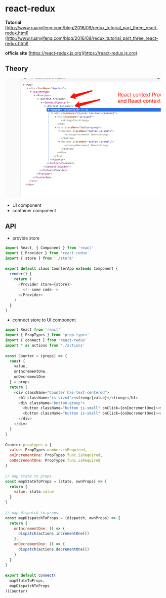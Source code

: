 # react-redux

**Tutorial** [http://www.ruanyifeng.com/blog/2016/09/redux_tutorial_part_three_react-redux.html](http://www.ruanyifeng.com/blog/2016/09/redux_tutorial_part_three_react-redux.html)

**officia site** [https://react-redux.js.org](https://react-redux.js.org)

## Theory

![react-redux theory](./react-redux.theory.png)

- UI component
- container component

## API

- provide store

```javascript
import React, { Component } from 'react'
import { Provider } from 'react-redux'
import { store } from './store'

export default class CounterApp extends Component {
  render() {
    return (
      <Provider store={store}>
        <!--some code-->
      </Provider>
    )
  }
}
```

- connect store to UI component

```javascript
import React from 'react'
import { PropTypes } from 'prop-types'
import { connect } from 'react-redux'
import * as actions from './actions'

const Counter = (props) => {
  const {
    value,
    onIncrementOne,
    onDecrementOne
  } = props
  return (
    <div className="Counter has-text-centered">
      <h1 className="is-size4"><strong>{value}</strong></h1>
      <div className="button-group">
        <button className="button is-small" onClick={onIncrementOne}><strong>Increment One</strong></button>
        <button className="button is-small" onClick={onDecrementOne}><strong>Decrement One</strong></button>
      </div>
    </div>
  )
}

Counter.proptypes = {
  value: PropTypes.number.isRequired,
  onIncrementOne: PropTypes.func.isRequired,
  onDecrementOne: PropTypes.func.isRequired
}

// map state to props
const mapStateToProps = (state, ownProps) => {
  return {
    value: state.value
  }
}

// map dispatch to props
const mapDispatchToProps = (dispatch, ownProps) => {
  return {
    onIncrementOne: () => {
      dispatch(actions.incrementOne())
    },
    onDecrementOne: () => {
      dispatch(actions.decrementOne())
    }
  }
}

export default connect(
  mapStateToProps,
  mapDispatchToProps
)(Counter)

```
